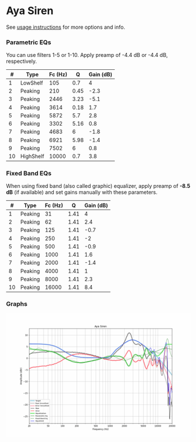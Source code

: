 # Aya Siren
See [usage instructions](https://github.com/jaakkopasanen/AutoEq#usage) for more options and info.

### Parametric EQs
You can use filters 1-5 or 1-10. Apply preamp of -4.4 dB or -4.4 dB, respectively.

|   # | Type      |   Fc (Hz) |    Q |   Gain (dB) |
|-----|-----------|-----------|------|-------------|
|   1 | LowShelf  |       105 | 0.7  |         4   |
|   2 | Peaking   |       210 | 0.45 |        -2.3 |
|   3 | Peaking   |      2446 | 3.23 |        -5.1 |
|   4 | Peaking   |      3614 | 0.18 |         1.7 |
|   5 | Peaking   |      5872 | 5.7  |         2.8 |
|   6 | Peaking   |      3302 | 5.16 |         0.8 |
|   7 | Peaking   |      4683 | 6    |        -1.8 |
|   8 | Peaking   |      6921 | 5.98 |        -1.4 |
|   9 | Peaking   |      7502 | 6    |         0.8 |
|  10 | HighShelf |     10000 | 0.7  |         3.8 |

### Fixed Band EQs
When using fixed band (also called graphic) equalizer, apply preamp of **-8.5 dB** (if available) and set gains manually with these parameters.

|   # | Type    |   Fc (Hz) |    Q |   Gain (dB) |
|-----|---------|-----------|------|-------------|
|   1 | Peaking |        31 | 1.41 |         4   |
|   2 | Peaking |        62 | 1.41 |         2.4 |
|   3 | Peaking |       125 | 1.41 |        -0.7 |
|   4 | Peaking |       250 | 1.41 |        -2   |
|   5 | Peaking |       500 | 1.41 |        -0.9 |
|   6 | Peaking |      1000 | 1.41 |         1.6 |
|   7 | Peaking |      2000 | 1.41 |        -1.4 |
|   8 | Peaking |      4000 | 1.41 |         1   |
|   9 | Peaking |      8000 | 1.41 |         2.3 |
|  10 | Peaking |     16000 | 1.41 |         8.4 |

### Graphs
![](./Aya%20Siren.png)

